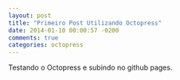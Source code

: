 ```yaml
---
layout: post
title: "Primeiro Post Utilizando Octopress"
date: 2014-01-10 00:00:57 -0200
comments: true
categories: octopress
---
```


Testando o Octopress e subindo no github pages.